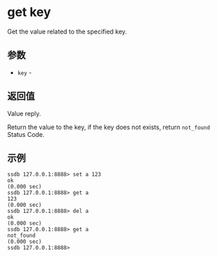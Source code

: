 # get key

Get the value related to the specified key.

## 参数

* `key` - 

## 返回值

Value reply.

Return the value to the key, if the key does not exists, return `not_found` Status Code.

## 示例

	ssdb 127.0.0.1:8888> set a 123
	ok
	(0.000 sec)
	ssdb 127.0.0.1:8888> get a
	123
	(0.000 sec)
	ssdb 127.0.0.1:8888> del a
	ok
	(0.000 sec)
	ssdb 127.0.0.1:8888> get a
	not_found
	(0.000 sec)
	ssdb 127.0.0.1:8888> 
